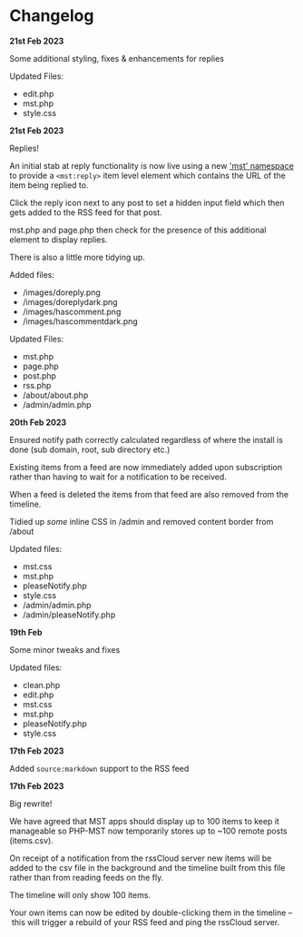 # Changelog

**21st Feb 2023**

Some additional styling, fixes & enhancements for replies

Updated Files:

- edit.php
- mst.php
- style.css

**21st Feb 2023**

Replies!

An initial stab at reply functionality is now live using a new ['mst' namespace](https://github.com/colin-walker/mst-namespace) to provide a `<mst:reply>` item level element which contains the URL of the item being replied to.

Click the reply icon next to any post to set a hidden input field which then gets added to the RSS feed for that post.

mst.php and page.php then check for the presence of this additional element to display replies.

There is also a little more tidying up.

Added files:

- /images/doreply.png
- /images/doreplydark.png
- /images/hascomment.png
- /images/hascommentdark.png

Updated Files:

- mst.php
- page.php
- post.php
- rss.php
- /about/about.php
- /admin/admin.php

**20th Feb 2023**

Ensured notify path correctly calculated regardless of where the install is done (sub domain, root, sub directory etc.)

Existing items from a feed are now immediately added upon subscription rather than having to wait for a notification to be received.

When a feed is deleted the items from that feed are also removed from the timeline.

Tidied up _some_ inline CSS in /admin and removed content border from /about

Updated files:

- mst.css
- mst.php
- pleaseNotify.php
- style.css
- /admin/admin.php
- /admin/pleaseNotify.php

**19th Feb**

Some minor tweaks and fixes

Updated files:

- clean.php
- edit.php
- mst.css
- mst.php
- pleaseNotify.php
- style.css

**17th Feb 2023**

Added `source:markdown` support to the RSS feed

**17th Feb 2023**

Big rewrite!

We have agreed that MST apps should display up to 100 items to keep it manageable so PHP-MST now temporarily stores up to ~100 remote posts (items.csv).

On receipt of a notification from the rssCloud server new items will be added to the csv file in the background and the timeline built from this file rather than from reading feeds on the fly.

The timeline will only show 100 items.

Your own items can now be edited by double-clicking them in the timeline – this will trigger a rebuild of your RSS feed and ping the rssCloud server.
